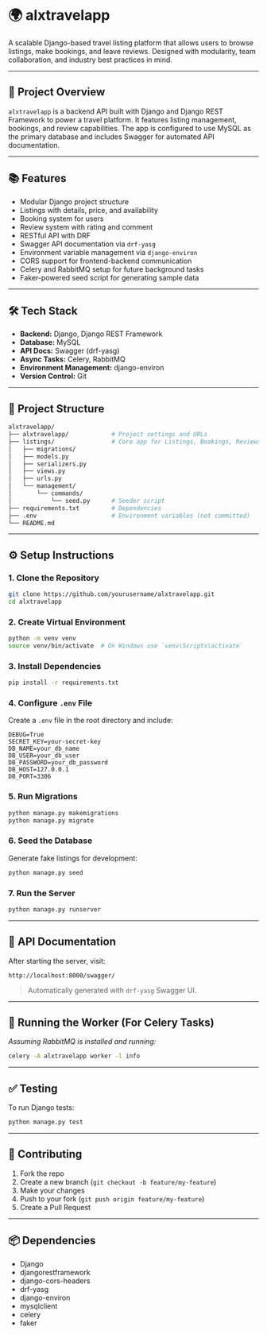 # 🌍 alxtravelapp

A scalable Django-based travel listing platform that allows users to browse listings, make bookings, and leave reviews. Designed with modularity, team collaboration, and industry best practices in mind.

---

## 🚀 Project Overview

`alxtravelapp` is a backend API built with Django and Django REST Framework to power a travel platform. It features listing management, bookings, and review capabilities. The app is configured to use MySQL as the primary database and includes Swagger for automated API documentation.

---

## 📚 Features

- Modular Django project structure
- Listings with details, price, and availability
- Booking system for users
- Review system with rating and comment
- RESTful API with DRF
- Swagger API documentation via `drf-yasg`
- Environment variable management via `django-environ`
- CORS support for frontend-backend communication
- Celery and RabbitMQ setup for future background tasks
- Faker-powered seed script for generating sample data

---

## 🛠️ Tech Stack

- **Backend:** Django, Django REST Framework
- **Database:** MySQL
- **API Docs:** Swagger (drf-yasg)
- **Async Tasks:** Celery, RabbitMQ
- **Environment Management:** django-environ
- **Version Control:** Git

---

## 🧱 Project Structure

```bash
alxtravelapp/
├── alxtravelapp/            # Project settings and URLs
├── listings/                # Core app for Listings, Bookings, Reviews
│   ├── migrations/
│   ├── models.py
│   ├── serializers.py
│   ├── views.py
│   ├── urls.py
│   └── management/
│       └── commands/
│           └── seed.py      # Seeder script
├── requirements.txt         # Dependencies
├── .env                     # Environment variables (not committed)
└── README.md
```

---

## ⚙️ Setup Instructions

### 1. Clone the Repository

```bash
git clone https://github.com/yourusername/alxtravelapp.git
cd alxtravelapp
```

### 2. Create Virtual Environment

```bash
python -m venv venv
source venv/bin/activate  # On Windows use `venv\Scripts\activate`
```

### 3. Install Dependencies

```bash
pip install -r requirements.txt
```

### 4. Configure `.env` File

Create a `.env` file in the root directory and include:

```env
DEBUG=True
SECRET_KEY=your-secret-key
DB_NAME=your_db_name
DB_USER=your_db_user
DB_PASSWORD=your_db_password
DB_HOST=127.0.0.1
DB_PORT=3306
```

### 5. Run Migrations

```bash
python manage.py makemigrations
python manage.py migrate
```

### 6. Seed the Database

Generate fake listings for development:

```bash
python manage.py seed
```

### 7. Run the Server

```bash
python manage.py runserver
```

---

## 📘 API Documentation

After starting the server, visit:

```
http://localhost:8000/swagger/
```

> Automatically generated with `drf-yasg` Swagger UI.

---

## 🔁 Running the Worker (For Celery Tasks)

*Assuming RabbitMQ is installed and running:*

```bash
celery -A alxtravelapp worker -l info
```

---

## ✅ Testing

To run Django tests:

```bash
python manage.py test
```

---

## 🤝 Contributing

1. Fork the repo
2. Create a new branch (`git checkout -b feature/my-feature`)
3. Make your changes
4. Push to your fork (`git push origin feature/my-feature`)
5. Create a Pull Request

---

## 📦 Dependencies

- Django
- djangorestframework
- django-cors-headers
- drf-yasg
- django-environ
- mysqlclient
- celery
- faker
